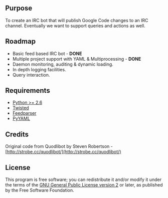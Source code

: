 ## Purpose

To create an IRC bot that will publish Google Code changes to an IRC channel. Eventually we want to support queries and actions as well.

## Roadmap

  * Basic feed based IRC bot - **DONE**
  * Multiple project support with YAML & Multiprocessing - **DONE**
  * Daemon monitoring, auditing & dynamic loading.
  * In depth logging facilities.
  * Query interaction.

## Requirements

  * [Python >= 2.6](http://python.org/)
  * [Twisted](http://twistedmatrix.com/trac/)
  * [Feedparser](http://www.feedparser.org/)
  * [PyYAML](http://pyyaml.org/)

## Credits

Original code from Quodlibot by Steven Robertson - [http://strobe.cc/quodlibot/](http://strobe.cc/quodlibot/)

## License

This program is free software; you can redistribute it and/or modify
it under the terms of the [GNU General Public License version 2](http://www.gnu.org/licenses/gpl-2.0.html) or
later, as published by the Free Software Foundation.
